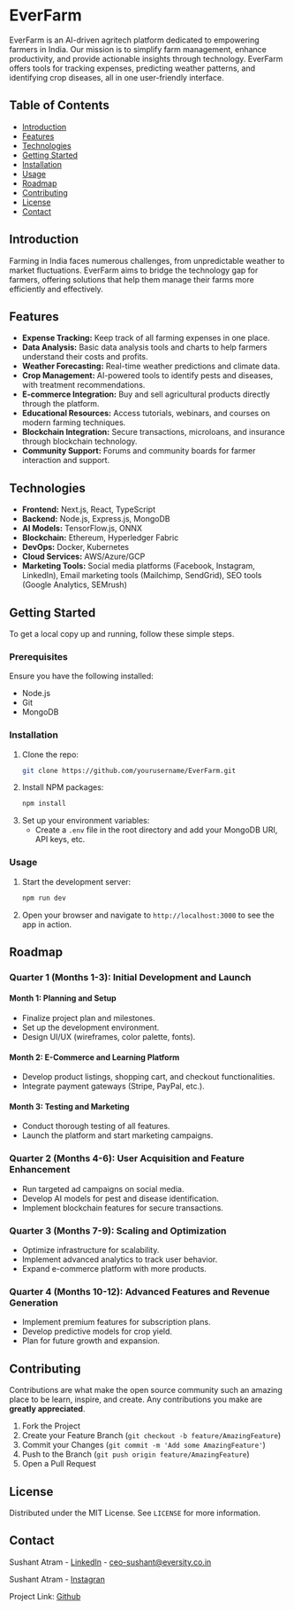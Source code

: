 # EverFarm

EverFarm is an AI-driven agritech platform dedicated to empowering farmers in India. Our mission is to simplify farm management, enhance productivity, and provide actionable insights through technology. EverFarm offers tools for tracking expenses, predicting weather patterns, and identifying crop diseases, all in one user-friendly interface.

## Table of Contents

- [Introduction](#introduction)
- [Features](#features)
- [Technologies](#technologies)
- [Getting Started](#getting-started)
- [Installation](#installation)
- [Usage](#usage)
- [Roadmap](#roadmap)
- [Contributing](#contributing)
- [License](#license)
- [Contact](#contact)

## Introduction

Farming in India faces numerous challenges, from unpredictable weather to market fluctuations. EverFarm aims to bridge the technology gap for farmers, offering solutions that help them manage their farms more efficiently and effectively.

## Features

- **Expense Tracking:** Keep track of all farming expenses in one place.
- **Data Analysis:** Basic data analysis tools and charts to help farmers understand their costs and profits.
- **Weather Forecasting:** Real-time weather predictions and climate data.
- **Crop Management:** AI-powered tools to identify pests and diseases, with treatment recommendations.
- **E-commerce Integration:** Buy and sell agricultural products directly through the platform.
- **Educational Resources:** Access tutorials, webinars, and courses on modern farming techniques.
- **Blockchain Integration:** Secure transactions, microloans, and insurance through blockchain technology.
- **Community Support:** Forums and community boards for farmer interaction and support.

## Technologies

- **Frontend:** Next.js, React, TypeScript
- **Backend:** Node.js, Express.js, MongoDB
- **AI Models:** TensorFlow.js, ONNX
- **Blockchain:** Ethereum, Hyperledger Fabric
- **DevOps:** Docker, Kubernetes
- **Cloud Services:** AWS/Azure/GCP
- **Marketing Tools:** Social media platforms (Facebook, Instagram, LinkedIn), Email marketing tools (Mailchimp, SendGrid), SEO tools (Google Analytics, SEMrush)

## Getting Started

To get a local copy up and running, follow these simple steps.

### Prerequisites

Ensure you have the following installed:
- Node.js
- Git
- MongoDB

### Installation

1. Clone the repo:
   ```sh
   git clone https://github.com/yourusername/EverFarm.git
   ```
2. Install NPM packages:
   ```sh
   npm install
   ```
3. Set up your environment variables:
   - Create a `.env` file in the root directory and add your MongoDB URI, API keys, etc.

### Usage

1. Start the development server:
   ```sh
   npm run dev
   ```
2. Open your browser and navigate to `http://localhost:3000` to see the app in action.

## Roadmap

### Quarter 1 (Months 1-3): Initial Development and Launch

#### Month 1: Planning and Setup
- Finalize project plan and milestones.
- Set up the development environment.
- Design UI/UX (wireframes, color palette, fonts).

#### Month 2: E-Commerce and Learning Platform
- Develop product listings, shopping cart, and checkout functionalities.
- Integrate payment gateways (Stripe, PayPal, etc.).

#### Month 3: Testing and Marketing
- Conduct thorough testing of all features.
- Launch the platform and start marketing campaigns.

### Quarter 2 (Months 4-6): User Acquisition and Feature Enhancement
- Run targeted ad campaigns on social media.
- Develop AI models for pest and disease identification.
- Implement blockchain features for secure transactions.

### Quarter 3 (Months 7-9): Scaling and Optimization
- Optimize infrastructure for scalability.
- Implement advanced analytics to track user behavior.
- Expand e-commerce platform with more products.

### Quarter 4 (Months 10-12): Advanced Features and Revenue Generation
- Implement premium features for subscription plans.
- Develop predictive models for crop yield.
- Plan for future growth and expansion.

## Contributing

Contributions are what make the open source community such an amazing place to be learn, inspire, and create. Any contributions you make are **greatly appreciated**.

1. Fork the Project
2. Create your Feature Branch (`git checkout -b feature/AmazingFeature`)
3. Commit your Changes (`git commit -m 'Add some AmazingFeature'`)
4. Push to the Branch (`git push origin feature/AmazingFeature`)
5. Open a Pull Request

## License

Distributed under the MIT License. See `LICENSE` for more information.

## Contact

Sushant Atram - [LinkedIn](https://www.linkedin.com/in/sushantatram/) - ceo-sushant@eversity.co.in

Sushant Atram - [Instagran](https://www.instagram.com/sushant_atram_/) 

Project Link: [Github](https://github.com/Hackyvirus/EverFarm/)
```
